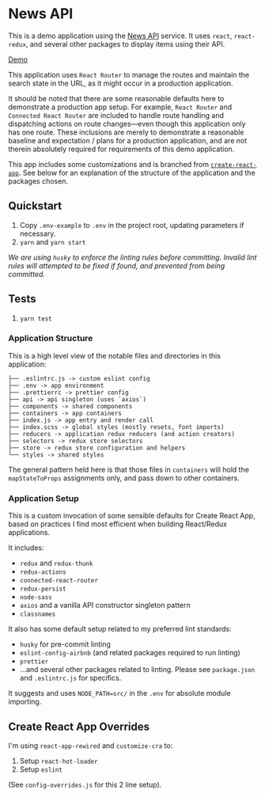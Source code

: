 # News API

This is a demo application using the [News API](https://newsapi.org/) service. It uses `react`, `react-redux`, and several other packages to display items using their API.

[Demo](http://am-news.s3-website-us-east-1.amazonaws.com/)

This application uses `React Router` to manage the routes and maintain the search state in the URL, as it might occur in a production application.

It should be noted that there are some reasonable defaults here to demonstrate a production app setup. For example, `React Router` and `Connected React Router` are included to handle route handling and dispatching actions on route changes––even though this application only has one route. These inclusions are merely to demonstrate a reasonable baseline and expectation / plans for a production application, and are not therein absolutely required for requirements of this demo application.

This app includes some customizations and is branched from [`create-react-app`](https://github.com/facebook/create-react-app). See below for an explanation of the structure of the application and the packages chosen.

## Quickstart

1. Copy `.env-example` to `.env` in the project root, updating parameters if necessary.
2. `yarn` and `yarn start`

_We are using `husky` to enforce the linting rules before committing. Invalid lint rules will attempted to be fixed if found, and prevented from being committed._

## Tests

1. `yarn test`

### Application Structure

This is a high level view of the notable files and directories in this application:

```
├── .eslintrc.js -> custom eslint config
├── .env -> app environment
├── .prettierrc -> prettier config
├── api -> api singleton (uses `axios`)
├── components -> shared components
├── containers -> app containers
├── index.js -> app entry and render call
├── index.scss -> global styles (mostly resets, font imports)
├── reducers -> application redux reducers (and action creators)
├── selectors -> redux store selectors
├── store -> redux store configuration and helpers
└── styles -> shared styles
```

The general pattern held here is that those files in `containers` will hold the `mapStateToProps` assignments only, and pass down to other containers.

### Application Setup

This is a custom invocation of some sensible defaults for Create React App, based on practices I find most efficient when building React/Redux applications.

It includes:

- `redux` and `redux-thunk`
- `redux-actions`
- `connected-react-router`
- `redux-persist`
- `node-sass`
- `axios` and a vanilla API constructor singleton pattern
- `classnames`

It also has some default setup related to my preferred lint standards:

- `husky` for pre-commit linting
- `eslint-config-airbnb` (and related packages required to run linting)
- `prettier`
- ...and several other packages related to linting. Please see `package.json` and `.eslintrc.js` for specifics.

It suggests and uses `NODE_PATH=src/` in the `.env` for absolute module importing.

## Create React App Overrides

I'm using `react-app-rewired` and `customize-cra` to:

1. Setup `react-hot-loader`
2. Setup `eslint`

(See `config-overrides.js` for this 2 line setup).